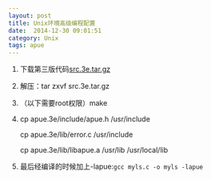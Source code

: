 ```yaml
---
layout: post
title: Unix环境高级编程配置
date:  2014-12-30 09:01:51   
category: Unix
tags: apue
---
```


1. 下载第三版代码[src.3e.tar.gz](http://www.apuebook.com/src.3e.tar.gz)

2. 解压：tar zxvf src.3e.tar.gz

3. （以下需要root权限）make

4. cp apue.3e/include/apue.h /usr/include
   
   cp apue.3e/lib/error.c /usr/include
   
   cp apue.3e/lib/libapue.a /usr/lib /usr/local/lib

5. 最后经编译的时候加上-lapue:`gcc myls.c -o myls -lapue`

















